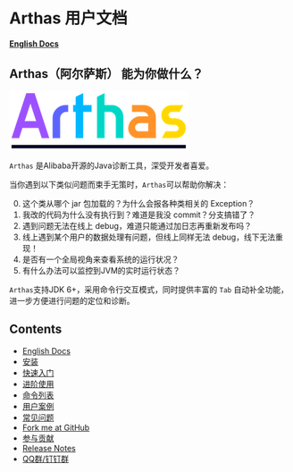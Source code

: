 Arthas 用户文档
===

**[English Docs](https://alibaba.github.io/arthas/en/)**

## Arthas（阿尔萨斯） 能为你做什么？

![arthas](arthas.png)

`Arthas` 是Alibaba开源的Java诊断工具，深受开发者喜爱。

当你遇到以下类似问题而束手无策时，`Arthas`可以帮助你解决：

0. 这个类从哪个 jar 包加载的？为什么会报各种类相关的 Exception？
0. 我改的代码为什么没有执行到？难道是我没 commit？分支搞错了？
0. 遇到问题无法在线上 debug，难道只能通过加日志再重新发布吗？
0. 线上遇到某个用户的数据处理有问题，但线上同样无法 debug，线下无法重现！
0. 是否有一个全局视角来查看系统的运行状况？
0. 有什么办法可以监控到JVM的实时运行状态？

`Arthas`支持JDK 6+，采用命令行交互模式，同时提供丰富的 `Tab` 自动补全功能，进一步方便进行问题的定位和诊断。


Contents
--------

* [English Docs](https://alibaba.github.io/arthas/en/)
* [安装](install-detail.md)
* [快速入门](quick-start.md)
* [进阶使用](advanced-use.md)
* [命令列表](commands.md)
* [用户案例](https://github.com/alibaba/arthas/issues?q=label%3Auser-case)
* [常见问题](https://github.com/alibaba/arthas/issues?q=label%3Aquestion-answered)
* [Fork me at GitHub](https://github.com/alibaba/arthas)
* [参与贡献](https://github.com/alibaba/arthas/blob/master/CONTRIBUTING.md)
* [Release Notes](release-notes.md)
* [QQ群/钉钉群](contact-us.md)



